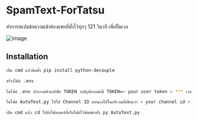 # SpamText-ForTatsu
ทำการสแปมข้อความเข้าห้องแชทที่ตั้งไว้ทุกๆ 121 วินาที เพื่อปั้มเวล

![image](https://user-images.githubusercontent.com/41195318/132428418-abbb6784-76d8-4e17-aca5-6cfa0a3255e5.png)

## Installation
```sh
เปิด cmd แล้วติดตั้ง pip install python-decouple
```

```sh
สร้างไฟล์ .env 
```

```sh
ในไฟล์ .env ประกาศตัวแปรชื่อ TOKEN จะมีรูปแบบดังนี้ TOKEN=< your user token > *** เวลาใส่ข้อมูลจริงๆไม่ต้องมี < > ***
```

```sh
ในไฟล์ AutoText.py ให้ใส่ Channel ID แทนลงไปในบริเวณที่เขียนว่า < your channel id > *** เวลาใส่ข้อมูลจริงๆไม่ต้องมี < > ***
```

```sh
เปิด cmd แล้ว cd ไปยังโฟลเดอร์ที่เก็บไฟล์ไว้พิมพ์คำสั่ง py AutoText.py
```
